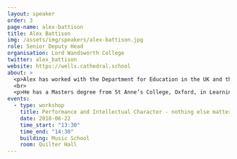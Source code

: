 ```yaml
---
layout: speaker
order: 3
page-name: alex-battison
title: Alex Battison
img: /assets/img/speakers/alex-battison.jpg
role: Senior Deputy Head
organisation: Lord Wandsworth College
twitter: alex_battison
website: https://wells.cathedral.school
about: >
  <p>Alex has worked with the Department for Education in the UK and the National College for Teaching and Leadership as a Specialist Leader of Education and gives presentations at various conferences in the UK and overseas.</p>
  <br>
  <p>He has a Masters degree from St Anne’s College, Oxford, in Learning and Teaching, writes for the Times Educational Supplement and is mentored as a leader and educator by ex-England Rugby Coach Brian Ashton MBE.</p>
events:
  - type: workshop
    title: Performance and Intellectual Character - nothing else matters
    date: 2018-06-22
    time_start: "13:30"
    time_end: "14:30"
    building: Music School
    room: Quilter Hall
---
```

